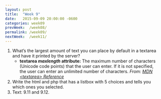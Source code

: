 ```yaml
---
layout: post
title:  "Week 9"
date:   2015-09-09 20:00:00 -0600
categories: week09
prevWeek:  /week08/
permalink: /week09/
nextWeek:  /week11/
---
```

1. What’s the largest amount of text you can place by default in a textarea and have it printed by the server?
    - **textarea *maxlength* attribute:** The maximum number of characters (Unicode code points) that the user can enter. If it is not specified, the user can enter an unlimited number of characters. *From: [MDN &lt;textarea&gt; Reference][mdn-ref]*
2. Write the html and php that has a listbox with 5 choices and tells you which ones you selected.
3. Text: 9.11 and 9.12.

[mdn-ref]: https://developer.mozilla.org/en-US/docs/Web/HTML/Element/textarea#attr-maxlength
